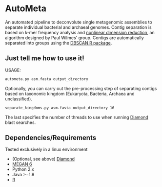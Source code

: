 AutoMeta
========

An automated pipeline to deconvolute single metagenomic assemblies to separate individual bacterial and archaeal genomes. Contig separation is based on k-mer frequency 
analysis and [nonlinear dimension reduction](http://www.nature.com/articles/srep04516), an algorithm designed by Paul Wilmes' group. Contigs are automatically separated into 
groups using the [DBSCAN R package](https://cran.r-project.org/web/packages/dbscan/index.html).

Just tell me how to use it!
---------------------------

USAGE: 
```bash
autometa.py asm.fasta output_directory
```

Optionally, you can carry out the pre-processing step of separating contigs based on taxonomic kingdom (Eukaryota, Bacteria, Archaea and unclassified).  
```bash
separate_kingdoms.py asm.fasta output_directory 16
```
The last specifies the number of threads to use when running [Diamond](https://github.com/bbuchfink/diamond/) blast searches.

Dependencies/Requirements
-------------------------

Tested exclusively in a linux environment

* (Optional, see above) [Diamond](https://github.com/bbuchfink/diamond/)
* [MEGAN 6](http://ab.inf.uni-tuebingen.de/software/megan6/) 
* Python 2.x
* Java >=1.8
* [R](https://www.r-project.org)


